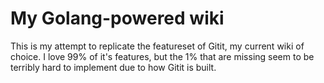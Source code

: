 # My Golang-powered wiki

This is my attempt to replicate the featureset of Gitit, my current wiki of choice.
I love 99% of it's features, but the 1% that are missing seem to be terribly hard to implement due to how Gitit is built.
